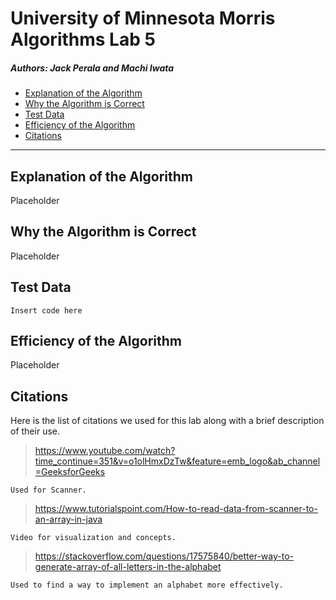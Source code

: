 # University of Minnesota Morris Algorithms Lab 5
##### Authors: Jack Perala and Machi Iwata

- [Explanation of the Algorithm](#explanation-of-the-algorithm)
- [Why the Algorithm is Correct](#why-the-algorithm-is-correct)
- [Test Data](#test-data)
- [Efficiency of the Algorithm](#efficiency-of-the-algorithm)
- [Citations](#citations)
____


## Explanation of the Algorithm
Placeholder

## Why the Algorithm is Correct
Placeholder

## Test Data
```
Insert code here
```
## Efficiency of the Algorithm
Placeholder

## Citations
Here is the list of citations we used for this lab along with a brief description of their use.
>https://www.youtube.com/watch?time_continue=351&v=o1olHmxDzTw&feature=emb_logo&ab_channel=GeeksforGeeks
```
Used for Scanner.
```
>https://www.tutorialspoint.com/How-to-read-data-from-scanner-to-an-array-in-java
```
Video for visualization and concepts.
```
>https://stackoverflow.com/questions/17575840/better-way-to-generate-array-of-all-letters-in-the-alphabet
```
Used to find a way to implement an alphabet more effectively.
```